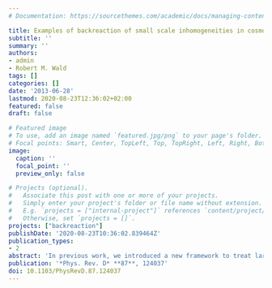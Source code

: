 ```yaml
---
# Documentation: https://sourcethemes.com/academic/docs/managing-content/

title: Examples of backreaction of small scale inhomogeneities in cosmology
subtitle: ''
summary: ''
authors:
- admin
- Robert M. Wald
tags: []
categories: []
date: '2013-06-28'
lastmod: 2020-08-23T12:36:02+02:00
featured: false
draft: false

# Featured image
# To use, add an image named `featured.jpg/png` to your page's folder.
# Focal points: Smart, Center, TopLeft, Top, TopRight, Left, Right, BottomLeft, Bottom, BottomRight.
image:
  caption: ''
  focal_point: ''
  preview_only: false

# Projects (optional).
#   Associate this post with one or more of your projects.
#   Simply enter your project's folder or file name without extension.
#   E.g. `projects = ["internal-project"]` references `content/project/deep-learning/index.md`.
#   Otherwise, set `projects = []`.
projects: ["backreaction"]
publishDate: '2020-08-23T10:36:02.839464Z'
publication_types:
- 2
abstract: 'In previous work, we introduced a new framework to treat large-scale backreaction effects due to small-scale inhomogeneities in general relativity. We considered one-parameter families of spacetimes for which such backreaction effects can occur, and we proved that, provided the weak energy condition on matter is satisfied, the leading effect of small-scale inhomogeneities on large-scale dynamics is to produce a traceless effective stress-energy tensor that itself satisfies the weak energy condition. In this work, we illustrate the nature of our framework by providing two explicit examples of one-parameter families with backreaction. The first, based on previous work of Berger, is a family of polarized vacuum Gowdy spacetimes on a torus, which satisfies all of the assumptions of our framework. As the parameter approaches its limiting value, the metric uniformly approaches a smooth background metric, but space- time derivatives of the deviation of the metric from the background metric do not converge uniformly to zero. The limiting metric has nontrivial backreaction from the small-scale inhomogeneities, with an effective stress energy that is traceless and satisfies the weak energy condition, in accord with our theorems. Our second one-parameter family consists of metrics which have a uniform Friedmann-Lemaitre-Robertson-Walker limit. This family satisfies all of our assumptions with the exception of the weak energy condition for matter. In this case, the limiting metric has an effective stress-energy tensor which is not traceless. We emphasize the importance of imposing energy conditions on matter in studies of backreaction.'
publication: '*Phys. Rev. D* **87**, 124037'
doi: 10.1103/PhysRevD.87.124037
---
```

